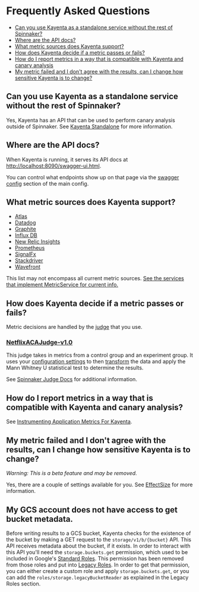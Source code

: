 # Frequently Asked Questions

- [Can you use Kayenta as a standalone service without the rest of Spinnaker?](#can-you-use-kayenta-as-a-standalone-service-with-out-the-rest-of-spinnaker)
- [Where are the API docs?](#where-are-the-api-docs)
- [What metric sources does Kayenta support?](#what-metric-sources-does-kayenta-support)
- [How does Kayenta decide if a metric passes or fails?](#how-does-kayenta-decide-if-a-metric-passes-or-fails)
- [How do I report metrics in a way that is compatible with Kayenta and canary analysis](#how-do-i-report-metrics-in-a-way-that-is-compatible-with-kayenta-and-canary-analysis)
- [My metric failed and I don't agree with the results, can I change how sensitive Kayenta is to change?](#my-metric-failed-and-i-dont-agree-with-the-results-can-i-change-how-sensitive-kayenta-is-to-change)

## Can you use Kayenta as a standalone service without the rest of Spinnaker?

Yes, Kayenta has an API that can be used to perform canary analysis outside of Spinnaker.
See [Kayenta Standalone](./kayenta-standalone.md) for more information.

## Where are the API docs?

When Kayenta is running, it serves its API docs at [http://localhost:8090/swagger-ui.html](http://localhost:8090/swagger-ui.html).

You can control what endpoints show up on that page via the [swagger config](../kayenta-web/config/kayenta.yml) section of the main config.
<!-- TODO explain how this is controlled in the yaml. -->
<!-- TODO add a cheat link to a generated yaml and add my postman collection. -->

## What metric sources does Kayenta support?

- [Atlas](https://github.com/spinnaker/kayenta/tree/master/kayenta-atlas)
- [Datadog](https://github.com/spinnaker/kayenta/tree/master/kayenta-datadog)
- [Graphite](https://github.com/spinnaker/kayenta/tree/master/kayenta-graphite)
- [Influx DB](https://github.com/spinnaker/kayenta/tree/master/kayenta-influxdb)
- [New Relic Insights](https://github.com/spinnaker/kayenta/blob/master/kayenta-newrelic-insights/README.md)
- [Prometheus](https://github.com/spinnaker/kayenta/tree/master/kayenta-prometheus)
- [SignalFx](https://github.com/spinnaker/kayenta/blob/master/kayenta-signalfx/README.md)
- [Stackdriver](https://github.com/spinnaker/kayenta/tree/master/kayenta-stackdriver)
- [Wavefront](https://github.com/spinnaker/kayenta/tree/master/kayenta-wavefront)

This list may not encompass all current metric sources. [See the services that implement MetricService for current info.](https://github.com/spinnaker/kayenta/search?q=%22implements+MetricsService%22&unscoped_q=%22implements+MetricsService%22)

## How does Kayenta decide if a metric passes or fails?

Metric decisions are handled by the [judge](./canary-config.md#canary-judge-config) that you use.

### [NetflixACAJudge-v1.0](https://github.com/spinnaker/kayenta/blob/master/kayenta-judge/src/main/scala/com/netflix/kayenta/judge/NetflixACAJudge.scala)

This judge takes in metrics from a control group and an experiment group. It uses your [configuration settings](./canary-config.md#canary-analysis-configuration) to then [transform](https://github.com/spinnaker/kayenta/blob/master/kayenta-judge/src/main/scala/com/netflix/kayenta/judge/preprocessing/Transforms.scala) the data and apply the Mann Whitney U statistical test to determine the results.

See [Spinnaker Judge Docs](https://www.spinnaker.io/guides/user/canary/judge/) for additional information.

## How do I report metrics in a way that is compatible with Kayenta and canary analysis?

See [Instrumenting Application Metrics For Kayenta](./instrumenting-application-metrics-for-kayenta.md).

## My metric failed and I don't agree with the results, can I change how sensitive Kayenta is to change?

_Warning: This is a beta feature and may be removed._

Yes, there are a couple of settings available for you.
See [EffectSize](./canary-config.md#effect-size) for more information.

## My GCS account does not have access to get bucket metadata.

Before writing results to a GCS bucket, Kayenta checks for the existence of the bucket by making a GET request to the `storage/v1/b/{bucket}` API. This API receives metadata about the bucket, if it exists. In order to interact with this API you'll need the `storage.buckets.get` permission, which used to be included in Google's [Standard Roles](https://cloud.google.com/storage/docs/access-control/iam-roles). This permission has been removed from those roles and put into [Legacy Roles](https://cloud.google.com/storage/docs/access-control/iam-roles#legacy-roles). In order to get that permission, you can either create a custom role and apply `storage.buckets.get`, or you can add the `roles/storage.legacyBucketReader` as explained in the Legacy Roles section.